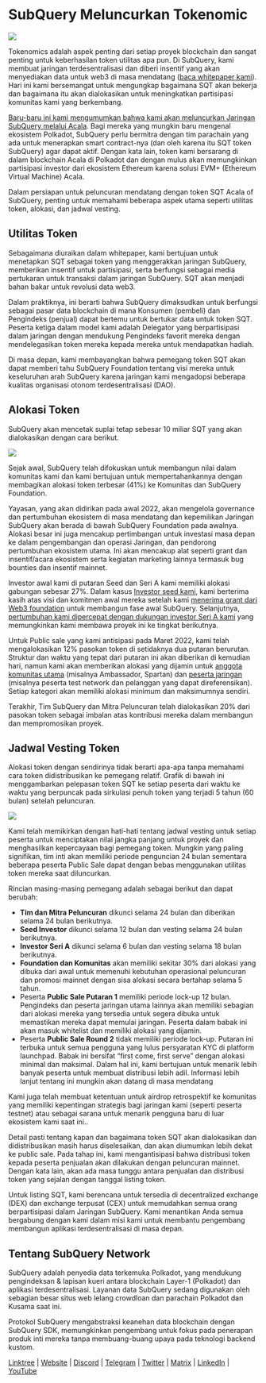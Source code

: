 # SubQuery Meluncurkan Tokenomic

![](https://miro.medium.com/max/1400/1*e42FM0TsNgOM3VacoctOzQ.png)

Tokenomics adalah aspek penting dari setiap proyek blockchain dan sangat penting untuk keberhasilan token utilitas apa pun. Di SubQuery, kami membuat jaringan terdesentralisasi dan diberi insentif yang akan menyediakan data untuk web3 di masa mendatang ([baca whitepaper kami](https://static.subquery.network/whitepaper.pdf)). Hari ini kami bersemangat untuk mengungkap bagaimana SQT akan bekerja dan bagaimana itu akan dialokasikan untuk meningkatkan partisipasi komunitas kami yang berkembang.

[Baru-baru ini kami mengumumkan bahwa kami akan meluncurkan Jaringan SubQuery melalui Acala](https://subquery.medium.com/the-subquery-network-to-launch-on-acala-decentralising-polkadots-leading-data-indexing-service-8203d686128e). Bagi mereka yang mungkin baru mengenal ekosistem Polkadot, SubQuery perlu bermitra dengan tim parachain yang ada untuk menerapkan smart contract-nya (dan oleh karena itu SQT token SubQuery) agar dapat aktif. Dengan kata lain, token kami bersarang di dalam blockchain Acala di Polkadot dan dengan mulus akan memungkinkan partisipasi investor dari ekosistem Ethereum karena solusi EVM+ (Ethereum Virtual Machine) Acala.

Dalam persiapan untuk peluncuran mendatang dengan token SQT Acala of SubQuery, penting untuk memahami beberapa aspek utama seperti utilitas token, alokasi, dan jadwal vesting.

## Utilitas Token

Sebagaimana diuraikan dalam whitepaper, kami bertujuan untuk menetapkan SQT sebagai token yang menggerakkan jaringan SubQuery, memberikan insentif untuk partisipasi, serta berfungsi sebagai media pertukaran untuk transaksi dalam jaringan SubQuery. SQT akan menjadi bahan bakar untuk revolusi data web3.

Dalam praktiknya, ini berarti bahwa SubQuery dimaksudkan untuk berfungsi sebagai pasar data blockchain di mana Konsumen (pembeli) dan Pengindeks (penjual) dapat bertemu untuk bertukar data untuk token SQT. Peserta ketiga dalam model kami adalah Delegator yang berpartisipasi dalam jaringan dengan mendukung Pengindeks favorit mereka dengan mendelegasikan token mereka kepada mereka untuk mendapatkan hadiah.

Di masa depan, kami membayangkan bahwa pemegang token SQT akan dapat memberi tahu SubQuery Foundation tentang visi mereka untuk keseluruhan arah SubQuery karena jaringan kami mengadopsi beberapa kualitas organisasi otonom terdesentralisasi (DAO).

## Alokasi Token

SubQuery akan mencetak suplai tetap sebesar 10 miliar SQT yang akan dialokasikan dengan cara berikut.

![](https://miro.medium.com/max/1400/0*eG2TM3J0NZDaT14m)

Sejak awal, SubQuery telah difokuskan untuk membangun nilai dalam komunitas kami dan kami bertujuan untuk mempertahankannya dengan membagikan alokasi token terbesar (41%) ke Komunitas dan SubQuery Foundation.

Yayasan, yang akan didirikan pada awal 2022, akan mengelola governance dan pertumbuhan ekosistem di masa mendatang dan kepemilikan Jaringan SubQuery akan berada di bawah SubQuery Foundation pada awalnya. Alokasi besar ini juga mencakup pertimbangan untuk investasi masa depan ke dalam pengembangan dan operasi Jaringan, dan pendorong pertumbuhan ekosistem utama. Ini akan mencakup alat seperti grant dan insentif/acara ekosistem serta kegiatan marketing lainnya termasuk bug bounties dan insentif mainnet.

Investor awal kami di putaran Seed dan Seri A kami memiliki alokasi gabungan sebesar 27%. Dalam kasus [Investor seed kami](https://subquery.medium.com/subquery-raises-1-8m-seed-round-for-future-expansion-3348c1f2a931), kami berterima kasih atas visi dan komitmen awal mereka setelah kami [menerima grant dari Web3 foundation](https://subquery.medium.com/subquery-delivers-its-open-source-sdk-following-a-web3-foundation-grant-20da26ae87f) untuk membangun fase awal SubQuery. Selanjutnya, [pertumbuhan kami dipercepat dengan dukungan investor Seri A kami](https://subquery.medium.com/series-a-1abed6c1c2af) yang memungkinkan kami membawa proyek ini ke tingkat berikutnya.

Untuk Public sale yang kami antisipasi pada Maret 2022, kami telah mengalokasikan 12% pasokan token di setidaknya dua putaran berurutan. Struktur dan waktu yang tepat dari putaran ini akan diberikan di kemudian hari, namun kami akan memberikan alokasi yang dijamin untuk [anggota komunitas utama](https://subquery.medium.com/introducing-the-subquery-ambassador-program-aa82613ab804) (misalnya Ambassador, Spartan) dan [peserta jaringan](https://subquery.medium.com/subquery-extends-invitation-to-indexing-community-348fb2f589e1) (misalnya peserta test network dan pelanggan yang dapat direferensikan). Setiap kategori akan memiliki alokasi minimum dan maksimumnya sendiri.

Terakhir, Tim SubQuery dan Mitra Peluncuran telah dialokasikan 20% dari pasokan token sebagai imbalan atas kontribusi mereka dalam membangun dan mempromosikan proyek.

## Jadwal Vesting Token

Alokasi token dengan sendirinya tidak berarti apa-apa tanpa memahami cara token didistribusikan ke pemegang relatif. Grafik di bawah ini menggambarkan pelepasan token SQT ke setiap peserta dari waktu ke waktu yang berpuncak pada sirkulasi penuh token yang terjadi 5 tahun (60 bulan) setelah peluncuran.

![](https://miro.medium.com/max/1400/0*mfIBkH4SjFZgGuIq)

Kami telah memikirkan dengan hati-hati tentang jadwal vesting untuk setiap peserta untuk menciptakan nilai jangka panjang untuk proyek dan menghasilkan kepercayaan bagi pemegang token. Mungkin yang paling signifikan, tim inti akan memiliki periode penguncian 24 bulan sementara beberapa peserta Public Sale dapat dengan bebas menggunakan utilitas token mereka saat diluncurkan.

Rincian masing-masing pemegang adalah sebagai berikut dan dapat berubah:

-  **Tim dan Mitra Peluncuran** dikunci selama 24 bulan dan diberikan selama 24 bulan berikutnya.
-  **Seed Investor** dikunci selama 12 bulan dan vesting selama 24 bulan berikutnya.
-  **Investor Seri A** dikunci selama 6 bulan dan vesting selama 18 bulan berikutnya.
-  **Foundation dan Komunitas** akan memiliki sekitar 30% dari alokasi yang dibuka dari awal untuk memenuhi kebutuhan operasional peluncuran dan promosi mainnet dengan sisa alokasi secara bertahap selama 5 tahun.
-  Peserta **Public Sale Putaran 1** memiliki periode lock-up 12 bulan. Pengindeks dan peserta jaringan utama lainnya akan memiliki sebagian dari alokasi mereka yang tersedia untuk segera dibuka untuk memastikan mereka dapat memulai jaringan. Peserta dalam babak ini akan masuk whitelist dan memiliki alokasi yang dijamin.
-  Peserta **Public Sale Round 2** tidak memiliki periode lock-up. Putaran ini terbuka untuk semua pengguna yang lulus persyaratan KYC di platform launchpad. Babak ini bersifat “first come, first serve” dengan alokasi minimal dan maksimal. Dalam hal ini, kami bertujuan untuk menarik lebih banyak peserta untuk membuat distribusi lebih adil. Informasi lebih lanjut tentang ini mungkin akan datang di masa mendatang

Kami juga telah membuat ketentuan untuk airdrop retrospektif ke komunitas yang memiliki kepentingan strategis bagi jaringan kami (seperti peserta testnet) atau sebagai sarana untuk menarik pengguna baru di luar ekosistem kami saat ini..

Detail pasti tentang kapan dan bagaimana token SQT akan dialokasikan dan didistribusikan masih harus diselesaikan, dan akan diumumkan lebih dekat ke public sale. Pada tahap ini, kami mengantisipasi bahwa distribusi token kepada peserta penjualan akan dilakukan dengan peluncuran mainnet. Dengan kata lain, akan ada masa tunggu antara penjualan dan distribusi token yang sejalan dengan tanggal listing token.

Untuk listing SQT, kami berencana untuk tersedia di decentralized exchange (DEX) dan exchange terpusat (CEX) untuk memudahkan semua orang berpartisipasi dalam Jaringan SubQuery. Kami menantikan Anda semua bergabung dengan kami dalam misi kami untuk membantu pengembang membangun aplikasi terdesentralisasi di masa depan.

## Tentang SubQuery Network

SubQuery adalah penyedia data terkemuka Polkadot, yang mendukung pengindeksan & lapisan kueri antara blockchain Layer-1 (Polkadot) dan aplikasi terdesentralisasi. Layanan data SubQuery sedang digunakan oleh sebagian besar situs web lelang crowdloan dan parachain Polkadot dan Kusama saat ini.

Protokol SubQuery mengabstraksi keanehan data blockchain dengan SubQuery SDK, memungkinkan pengembang untuk fokus pada penerapan produk inti mereka tanpa membuang-buang upaya pada teknologi backend kustom.

​​​​[Linktree](https://linktr.ee/subquerynetwork) | [Website](https://subquery.network/) | [Discord](https://discord.com/invite/78zg8aBSMG) | [Telegram](https://t.me/subquerynetwork) | [Twitter](https://twitter.com/subquerynetwork) | [Matrix](https://matrix.to/#/#subquery:matrix.org) | [LinkedIn](https://www.linkedin.com/company/subquery) | [YouTube](https://www.youtube.com/channel/UCi1a6NUUjegcLHDFLr7CqLw)

